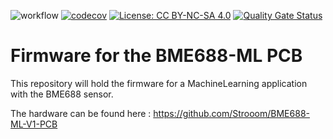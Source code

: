 ![workflow](https://github.com/strooom/BME688-ML-v1-SW/actions/workflows/testbuildrelease.yml/badge.svg)
[![codecov](https://codecov.io/gh/Strooom/BME688-ML-v1-SW/branch/develop/graph/badge.svg?token=1YU44QFM6B)](https://codecov.io/gh/Strooom/BME688-ML-v1-SW)
[![License: CC BY-NC-SA 4.0](https://img.shields.io/badge/License-CC_BY--NC--SA_4.0-lightgrey.svg)](https://creativecommons.org/licenses/by-nc-sa/4.0/)
[![Quality Gate Status](https://sonarcloud.io/api/project_badges/measure?project=Strooom_BME688-ML-v1-SW&metric=alert_status)](https://sonarcloud.io/summary/new_code?id=Strooom_BME688-ML-v1-SW)


# Firmware for the BME688-ML PCB

This repository will hold the firmware for a MachineLearning application with the BME688 sensor.

The hardware can be found here : https://github.com/Strooom/BME688-ML-V1-PCB

